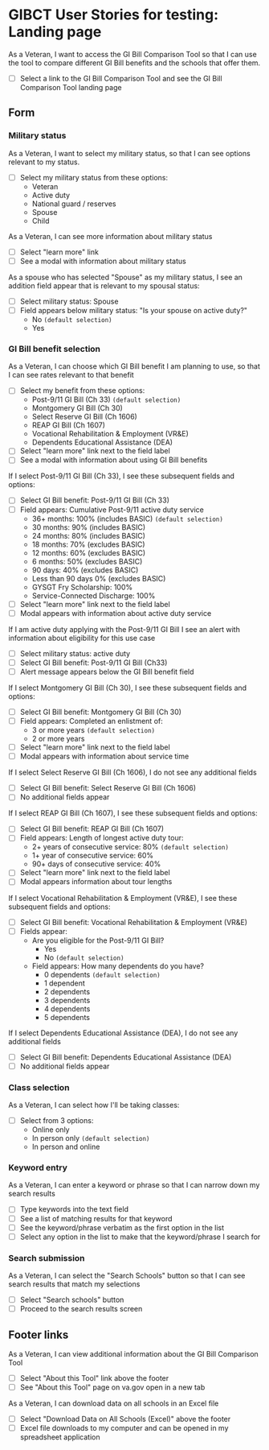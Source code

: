 # GIBCT User Stories for testing: Landing page

As a Veteran, I want to access the GI Bill Comparison Tool so that I can use the tool to compare different GI Bill benefits and the schools that offer them.
- [ ] Select a link to the GI Bill Comparison Tool and see the GI Bill Comparison Tool landing page

## Form

### Military status

As a Veteran, I want to select my military status, so that I can see options relevant to my status.

- [ ] Select my military status from these options:
  - Veteran
  - Active duty
  - National guard / reserves
  - Spouse
  - Child

As a Veteran, I can see more information about military status

- [ ] Select "learn more" link
- [ ] See a modal with information about military status

As a spouse who has selected "Spouse" as my military status, I see an addition field appear that is relevant to my spousal status:

- [ ] Select military status: Spouse
- [ ] Field appears below military status: "Is your spouse on active duty?"
  - No  `(default selection)`
  - Yes

### GI Bill benefit selection

As a Veteran, I can choose which GI Bill benefit I am planning to use, so that I can see rates relevant to that benefit

- [ ] Select my benefit from these options:
  - Post-9/11 GI Bill (Ch 33) `(default selection)`
  - Montgomery GI Bill (Ch 30)
  - Select Reserve GI Bill (Ch 1606)
  - REAP GI Bill (Ch 1607)
  - Vocational Rehabilitation & Employment (VR&E)
  - Dependents Educational Assistance (DEA)
- [ ] Select "learn more" link next to the field label
- [ ] See a modal with information about using GI Bill benefits

If I select Post-9/11 GI Bill (Ch 33), I see these subsequent fields and options:

- [ ] Select GI Bill benefit: Post-9/11 GI Bill (Ch 33)
- [ ] Field appears: Cumulative Post-9/11 active duty service
  -  36+ months: 100% (includes BASIC) `(default selection)`
  - 30 months: 90% (includes BASIC)
  - 24 months: 80% (includes BASIC)
  - 18 months: 70% (excludes BASIC)
  - 12 months: 60% (excludes BASIC)
  - 6 months: 50% (excludes BASIC)
  - 90 days: 40% (excludes BASIC)
  - Less than 90 days 0% (excludes BASIC)
  - GYSGT Fry Scholarship: 100%
  - Service-Connected Discharge: 100%
- [ ] Select "learn more" link next to the field label
- [ ] Modal appears with information about active duty service

If I am active duty applying with the Post-9/11 GI Bill I see an alert with information about eligibility for this use case

- [ ] Select military status: active duty
- [ ] Select GI Bill benefit: Post-9/11 GI Bill (Ch33)
- [ ] Alert message appears below the GI Bill benefit field 

If I select Montgomery GI Bill (Ch 30), I see these subsequent fields and options:

- [ ] Select GI Bill benefit: Montgomery GI Bill (Ch 30)
- [ ] Field appears: Completed an enlistment of:
  - 3 or more years  `(default selection)`
  - 2 or more years
- [ ] Select "learn more" link next to the field label
- [ ] Modal appears with information about service time

If I select Select Reserve GI Bill (Ch 1606), I do not see any additional fields

- [ ] Select GI Bill benefit: Select Reserve GI Bill (Ch 1606)
- [ ] No additional fields appear

If I select REAP GI Bill (Ch 1607), I see these subsequent fields and options:

- [ ] Select GI Bill benefit: REAP GI Bill (Ch 1607)
- [ ] Field appears: Length of longest active duty tour:
  - 2+ years of consecutive service: 80% `(default selection)`
  - 1+ year of consecutive service: 60%
  - 90+ days of consecutive service: 40%
- [ ] Select "learn more" link next to the field label
- [ ] Modal appears information about tour lengths

If I select Vocational Rehabilitation & Employment (VR&E), I see these subsequent fields and options:

- [ ] Select GI Bill benefit: Vocational Rehabilitation & Employment (VR&E)
- [ ] Fields appear: 
  - Are you eligible for the Post-9/11 GI Bill?
    - Yes
    - No `(default selection)`
  - Field appears: How many dependents do you have?
    - 0 dependents `(default selection)`
    - 1 dependent
    - 2 dependents
    - 3 dependents
    - 4 dependents
    - 5 dependents

If I select Dependents Educational Assistance (DEA), I do not see any additional fields

- [ ] Select GI Bill benefit: Dependents Educational Assistance (DEA)
- [ ] No additional fields appear

### Class selection

As a Veteran, I can select how I'll be taking classes:

- [ ] Select from 3 options:
  - Online only
  - In person only `(default selection)`
  - In person and online

### Keyword entry

As a Veteran, I can enter a keyword or phrase so that I can narrow down my search results

- [ ] Type keywords into the text field
- [ ] See a list of matching results for that keyword
- [ ] See the keyword/phrase verbatim as the first option in the list
- [ ] Select any option in the list to make that the keyword/phrase I search for

### Search submission

As a Veteran, I can select the "Search Schools" button so that I can see search results that match my selections

- [ ] Select "Search schools" button
- [ ] Proceed to the search results screen

## Footer links

As a Veteran, I can view additional information about the GI Bill Comparison Tool

- [ ] Select "About this Tool" link above the footer
- [ ] See "About this Tool" page on va.gov open in a new tab

As a Veteran, I can download data on all schools in an Excel file
- [ ] Select "Download Data on All Schools (Excel)" above the footer
- [ ] Excel file downloads to my computer and can be opened in my spreadsheet application
